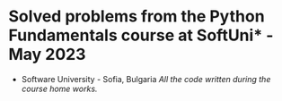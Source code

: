 # Solved problems from the Python Fundamentals course at SoftUni* - May 2023
* Software University - Sofia, Bulgaria
_All the code written during the course home works._ 
